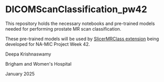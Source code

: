 # DICOMScanClassification_pw42

This repository holds the necessary notebooks and pre-trained models needed for performing prostate MR scan classification. 

These pre-trained models will be used by [SlicerMRClass extension](https://github.com/deepakri201/SlicerMRClass) being developed for NA-MIC Project Week 42. 

Deepa Krishnaswamy

Brigham and Women's Hospital 

January 2025 
